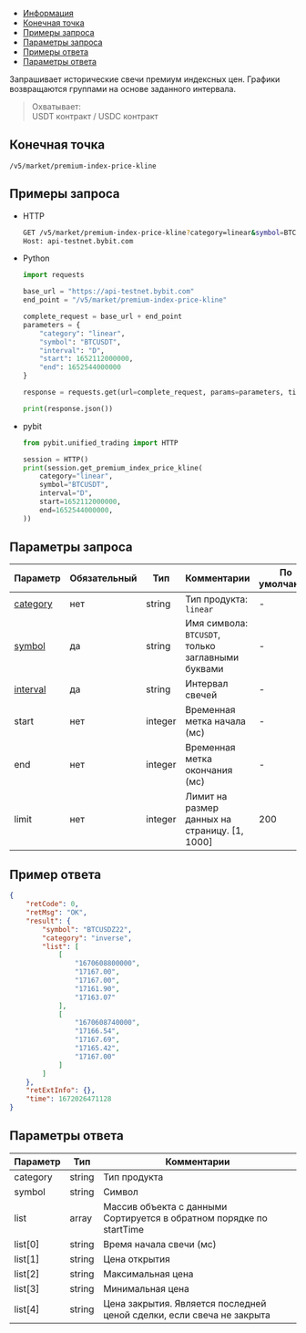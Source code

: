 - [Информация](#информация)
- [Конечная точка](#конечная-точка)
- [Примеры запроса](#примеры-запроса)
- [Параметры запроса](#параметры-запроса)
- [Примеры ответа](#примеры-ответа)
- [Параметры ответа](#параметры-ответа)

<a id="информация"></a>

Запрашивает исторические свечи премиум индексных цен. Графики возвращаются группами на основе заданного интервала.

>Охватывает:  
>USDT контракт / USDC контракт

## Конечная точка

`/v5/market/premium-index-price-kline`

<a id="примеры-запроса"></a>

## Примеры запроса

- HTTP

  ```bash
  GET /v5/market/premium-index-price-kline?category=linear&symbol=BTCUSDT&interval=D&start=1652112000000&end=1652544000000 HTTP/1.1
  Host: api-testnet.bybit.com
  ```

- Python

  ```python
  import requests

  base_url = "https://api-testnet.bybit.com"
  end_point = "/v5/market/premium-index-price-kline"

  complete_request = base_url + end_point
  parameters = {
      "category": "linear",
      "symbol": "BTCUSDT",
      "interval": "D",
      "start": 1652112000000,
      "end": 1652544000000
  }
  
  response = requests.get(url=complete_request, params=parameters, timeout=10)

  print(response.json())
  ```

- pybit

  ```python
  from pybit.unified_trading import HTTP

  session = HTTP()
  print(session.get_premium_index_price_kline(
      category="linear",
      symbol="BTCUSDT",
      interval="D",
      start=1652112000000,
      end=1652544000000,
  ))
  ```

<a id="параметры-запроса"></a>

## Параметры запроса

|Параметр  	         	         	         	         	            |Обязательный	 |Тип   	|Комментарии                                           |По умолчанию   |
|-----------------------------------------------------------------------|----------------|----------|------------------------------------------------------|---------------|
|[category](<../99.Определения значений в запросах и ответах.md#category>)	|нет             |string    |Тип продукта: `linear`                                |-              |
|[symbol](<../99.Определения значений в запросах и ответах.md#symbol>)	    |да              |string    |Имя символа: `BTCUSDT`, только заглавными буквами     |-              |
|[interval](<../99.Определения значений в запросах и ответах.md#interval>)    |да              |string    |Интервал свечей                                       |-              |
|start	         	         	         	         	                |нет      	     |integer   |Временная метка начала (мс)                           |-              |
|end            	         	         	         	                |нет          	 |integer   |Временная метка окончания (мс)                        |-              |
|limit	          	         	         	         	                |нет         	 |integer   |Лимит на размер данных на страницу. [1, 1000]         |200            |

<a id="примеры-ответа"></a>

## Пример ответа

```json
{
    "retCode": 0,
    "retMsg": "OK",
    "result": {
        "symbol": "BTCUSDZ22",
        "category": "inverse",
        "list": [
            [
                "1670608800000",
                "17167.00",
                "17167.00",
                "17161.90",
                "17163.07"
            ],
            [
                "1670608740000",
                "17166.54",
                "17167.69",
                "17165.42",
                "17167.00"
            ]
        ]
    },
    "retExtInfo": {},
    "time": 1672026471128
}
```

<a id="параметры-ответа"></a>

## Параметры ответа

|Параметр  |Тип       |Комментарии                                                                                    |
|----------|----------|-----------------------------------------------------------------------------------------------|
|category  |string    |Тип продукта                                                                                   |
|symbol    |string    |Символ                                                                                         |
|list      |array     |Массив объекта с данными<br>Сортируется в обратном порядке по startTime             |
|list[0]   |string    |Время начала свечи (мс)                                                                        |
|list[1]   |string    |Цена открытия                                                                                  |
|list[2]   |string    |Максимальная цена                                                                              |
|list[3]   |string    |Минимальная цена                                                                               |
|list[4]   |string    |Цена закрытия. Является последней ценой сделки, если свеча не закрыта                          |
